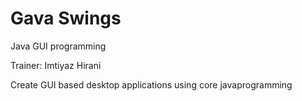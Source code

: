 # Gava Swings
Java GUI programming

Trainer: Imtiyaz Hirani 

Create GUI based desktop applications using core javaprogramming

